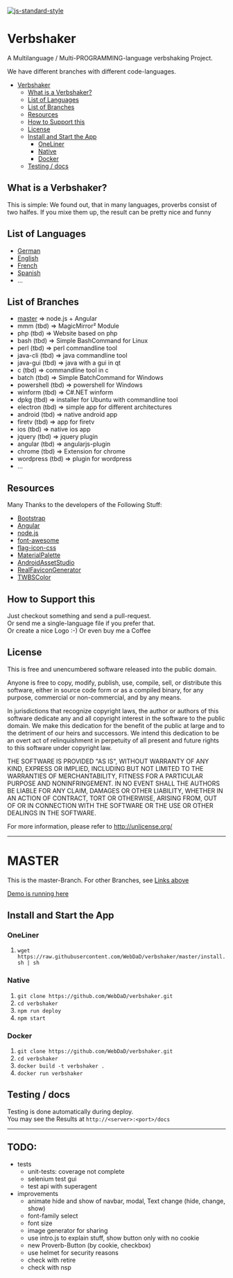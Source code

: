[![js-standard-style](https://img.shields.io/badge/code%20style-standard-brightgreen.svg)](http://standardjs.com/)
# Verbshaker
A Multilanguage / Multi-PROGRAMMING-language verbshaking Project.

We have different branches with different code-languages.

- [Verbshaker](#verbshaker)
	- [What is a Verbshaker?](#what-is-a-verbshaker)
	- [List of Languages](#list-of-languages)
	- [List of Branches](#list-of-branches)
	- [Resources](#resources)
	- [How to Support this](#how-to-support-this)
	- [License](#license)
	- [Install and Start the App](#install-and-start-the-app)
		- [OneLiner](#oneliner)
		- [Native](#native)
		- [Docker](#docker)
	- [Testing / docs](#testing-docs)


## What is a Verbshaker?
This is simple:
We found out, that in many languages, proverbs consist of two halfes. If you mixe them up, the result can be pretty nice and funny

## List of Languages
* [German](https://raw.githubusercontent.com/WebDaD/verbshaker/master/proverbs/de.csv)
* [English](https://raw.githubusercontent.com/WebDaD/verbshaker/master/proverbs/en.csv)
* [French](https://raw.githubusercontent.com/WebDaD/verbshaker/master/proverbs/fr.csv)
* [Spanish](https://raw.githubusercontent.com/WebDaD/verbshaker/master/proverbs/es.csv)
* ...

## List of Branches
* [master](https://github.com/WebDaD/verbshaker) => node.js + Angular
* mmm (tbd) => MagicMirror² Module
* php (tbd) => Website based on php
* bash (tbd) => Simple BashCommand for Linux
* perl (tbd) => perl commandline tool
* java-cli (tbd) => java commandline tool
* java-gui (tbd) => java with a gui in qt
* c (tbd) => commandline tool in c
* batch (tbd) => Simple BatchCommand for Windows
* powershell (tbd) => powershell for Windows
* winform (tbd) => C#.NET winform
* dpkg (tbd) => installer for Ubuntu with commandline tool
* electron (tbd) => simple app for different architectures
* android (tbd) => native android app
* firetv (tbd) => app for firetv
* ios (tbd) => native ios app
* jquery (tbd) => jquery plugin
* angular (tbd) => angularjs-plugin
* chrome (tbd) => Extension for chrome
* wordpress (tbd) => plugin for wordpress
* ...

## Resources
Many Thanks to the developers of the Following Stuff:
* [Bootstrap](http://getbootstrap.com/)
* [Angular](https://angularjs.org/)
* [node.js](https://nodejs.org/en/)
* [font-awesome](http://fontawesome.io/)
* [flag-icon-css](http://flag-icon-css.lip.is/)
* [MaterialPalette](https://www.materialpalette.com/green/amber)
* [AndroidAssetStudio](https://romannurik.github.io/AndroidAssetStudio/icons-launcher.html)
* [RealFaviconGenerator](http://realfavicongenerator.net/)
* [TWBSColor](http://work.smarchal.com/twbscolor/)

## How to Support this
Just checkout something and send a pull-request.  
Or send me a single-language file if you prefer that.  
Or create a nice Logo :-)
Or even buy me a Coffee

## License
This is free and unencumbered software released into the public domain.

Anyone is free to copy, modify, publish, use, compile, sell, or
distribute this software, either in source code form or as a compiled
binary, for any purpose, commercial or non-commercial, and by any
means.

In jurisdictions that recognize copyright laws, the author or authors
of this software dedicate any and all copyright interest in the
software to the public domain. We make this dedication for the benefit
of the public at large and to the detriment of our heirs and
successors. We intend this dedication to be an overt act of
relinquishment in perpetuity of all present and future rights to this
software under copyright law.

THE SOFTWARE IS PROVIDED "AS IS", WITHOUT WARRANTY OF ANY KIND,
EXPRESS OR IMPLIED, INCLUDING BUT NOT LIMITED TO THE WARRANTIES OF
MERCHANTABILITY, FITNESS FOR A PARTICULAR PURPOSE AND NONINFRINGEMENT.
IN NO EVENT SHALL THE AUTHORS BE LIABLE FOR ANY CLAIM, DAMAGES OR
OTHER LIABILITY, WHETHER IN AN ACTION OF CONTRACT, TORT OR OTHERWISE,
ARISING FROM, OUT OF OR IN CONNECTION WITH THE SOFTWARE OR THE USE OR
OTHER DEALINGS IN THE SOFTWARE.

For more information, please refer to <http://unlicense.org/>

---
# MASTER
This is the master-Branch.
For other Branches, see [Links above](#list-of-branches)

[Demo is running here](http://)

## Install and Start the App

### OneLiner
1. `wget https://raw.githubusercontent.com/WebDaD/verbshaker/master/install.sh | sh`

### Native
1. `git clone https://github.com/WebDaD/verbshaker.git`
2. `cd verbshaker`
3. `npm run deploy`
4. `npm start`

### Docker
1. `git clone https://github.com/WebDaD/verbshaker.git`
2. `cd verbshaker`
3. `docker build -t verbshaker .`
4. `docker run verbshaker`

## Testing / docs
Testing is done automatically during deploy.  
You may see the Results at `http://<server>:<port>/docs`

---
## TODO:
* tests
	* unit-tests: coverage not complete
	* selenium test gui
	* test api with superagent
* improvements
	* animate hide and show of navbar, modal, Text change (hide, change, show)
	* font-family select
	* font size
	* image generator for sharing
	* use intro.js to explain stuff, show button only with no cookie
	* new Proverb-Button (by cookie, checkbox)
	* use helmet for security reasons
	* check with retire
	* check with nsp
